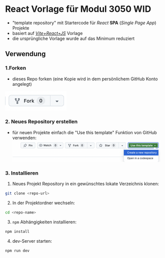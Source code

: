 # React Vorlage für Modul 3050 WID

- "template repository" mit Startercode für _React_ **SPA** (_Single Page App_) Projekte
- basiert auf [_Vite+React+JS_](https://vite.dev/guide/) Vorlage
- die ursprüngliche Vorlage wurde auf das Minimum reduziert

## Verwendung

### 1.Forken

- dieses Repo forken (eine Kopie wird in dem persönlichem GitHub Konto angelegt)

<img src="public/image.png" width=200/>

### 2. Neues Repository erstellen

- für neuen Projekte einfach die "Use this template" Funktion von GitHub verwenden:
  ![alt text](public/image-1.png)

### 3. Installieren

1. Neues Projekt Repository in ein gewünschtes lokate Verzeichnis klonen:

```sh
git clone <repo-url>
```

2. In der Projektordner wechseln:

```sh
cd <repo-name>
```

3. `npm` Abhängigkeiten installieren:

```sh
npm install
```

4. dev-Server starten:

```sh
npm run dev
```
